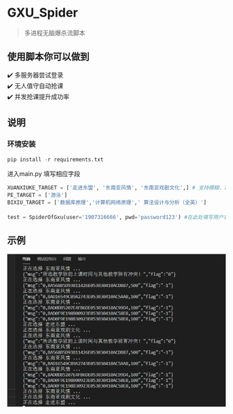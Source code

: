# GXU_Spider

>多进程无脑爆杀流脚本

## 使用脚本你可以做到
:heavy_check_mark: 多服务器尝试登录\
:heavy_check_mark: 无人值守自动抢课\
:heavy_check_mark: 并发抢课提升成功率




## 说明

### 环境安装
```python
pip install -r requirements.txt
```
进入main.py 填写相应字段
```python
XUANXIUKE_TARGET = ['走进东盟', '东南亚风情', '东南亚戏剧文化',] # 支持模糊，和教务系统上面那个搜索框用法基本一致
PE_TARGET = ['游泳']
BIXIU_TARGET = ['数据库原理','计算机网络原理','	算法设计与分析（全英）']

test = SpiderOfGxu(user='1907316666', pwd='password123') #在此处填写用户名和密码 然后运行

```
## 示例

![](./img/test1.png)

